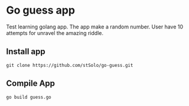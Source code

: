 # Go guess app
Test learning golang app.
The app make a random number. User have 10 attempts for unravel the amazing riddle.

## Install app
```
git clone https://github.com/stSolo/go-guess.git
```

## Compile App
```
go build guess.go
```